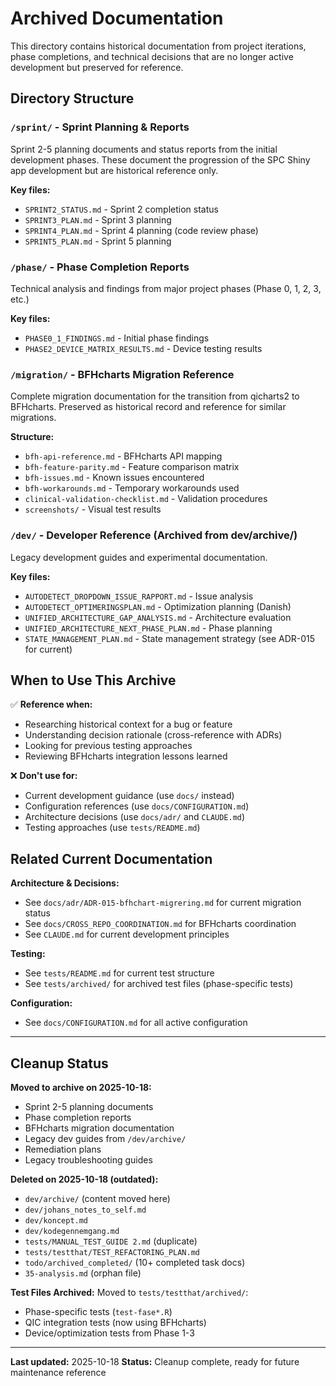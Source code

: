 # Archived Documentation

This directory contains historical documentation from project iterations, phase completions, and technical decisions that are no longer active development but preserved for reference.

## Directory Structure

### `/sprint/` - Sprint Planning & Reports
Sprint 2-5 planning documents and status reports from the initial development phases. These document the progression of the SPC Shiny app development but are historical reference only.

**Key files:**
- `SPRINT2_STATUS.md` - Sprint 2 completion status
- `SPRINT3_PLAN.md` - Sprint 3 planning
- `SPRINT4_PLAN.md` - Sprint 4 planning (code review phase)
- `SPRINT5_PLAN.md` - Sprint 5 planning

### `/phase/` - Phase Completion Reports
Technical analysis and findings from major project phases (Phase 0, 1, 2, 3, etc.)

**Key files:**
- `PHASE0_1_FINDINGS.md` - Initial phase findings
- `PHASE2_DEVICE_MATRIX_RESULTS.md` - Device testing results

### `/migration/` - BFHcharts Migration Reference
Complete migration documentation for the transition from qicharts2 to BFHcharts. Preserved as historical record and reference for similar migrations.

**Structure:**
- `bfh-api-reference.md` - BFHcharts API mapping
- `bfh-feature-parity.md` - Feature comparison matrix
- `bfh-issues.md` - Known issues encountered
- `bfh-workarounds.md` - Temporary workarounds used
- `clinical-validation-checklist.md` - Validation procedures
- `screenshots/` - Visual test results

### `/dev/` - Developer Reference (Archived from dev/archive/)
Legacy development guides and experimental documentation.

**Key files:**
- `AUTODETECT_DROPDOWN_ISSUE_RAPPORT.md` - Issue analysis
- `AUTODETECT_OPTIMERINGSPLAN.md` - Optimization planning (Danish)
- `UNIFIED_ARCHITECTURE_GAP_ANALYSIS.md` - Architecture evaluation
- `UNIFIED_ARCHITECTURE_NEXT_PHASE_PLAN.md` - Phase planning
- `STATE_MANAGEMENT_PLAN.md` - State management strategy (see ADR-015 for current)

## When to Use This Archive

✅ **Reference when:**
- Researching historical context for a bug or feature
- Understanding decision rationale (cross-reference with ADRs)
- Looking for previous testing approaches
- Reviewing BFHcharts integration lessons learned

❌ **Don't use for:**
- Current development guidance (use `docs/` instead)
- Configuration references (use `docs/CONFIGURATION.md`)
- Architecture decisions (use `docs/adr/` and `CLAUDE.md`)
- Testing approaches (use `tests/README.md`)

## Related Current Documentation

**Architecture & Decisions:**
- See `docs/adr/ADR-015-bfhchart-migrering.md` for current migration status
- See `docs/CROSS_REPO_COORDINATION.md` for BFHcharts coordination
- See `CLAUDE.md` for current development principles

**Testing:**
- See `tests/README.md` for current test structure
- See `tests/archived/` for archived test files (phase-specific tests)

**Configuration:**
- See `docs/CONFIGURATION.md` for all active configuration

---

## Cleanup Status

**Moved to archive on 2025-10-18:**
- Sprint 2-5 planning documents
- Phase completion reports
- BFHcharts migration documentation
- Legacy dev guides from `/dev/archive/`
- Remediation plans
- Legacy troubleshooting guides

**Deleted on 2025-10-18 (outdated):**
- `dev/archive/` (content moved here)
- `dev/johans_notes_to_self.md`
- `dev/koncept.md`
- `dev/kodegennemgang.md`
- `tests/MANUAL_TEST_GUIDE 2.md` (duplicate)
- `tests/testthat/TEST_REFACTORING_PLAN.md`
- `todo/archived_completed/` (10+ completed task docs)
- `35-analysis.md` (orphan file)

**Test Files Archived:**
Moved to `tests/testthat/archived/`:
- Phase-specific tests (`test-fase*.R`)
- QIC integration tests (now using BFHcharts)
- Device/optimization tests from Phase 1-3

---

**Last updated:** 2025-10-18
**Status:** Cleanup complete, ready for future maintenance reference
